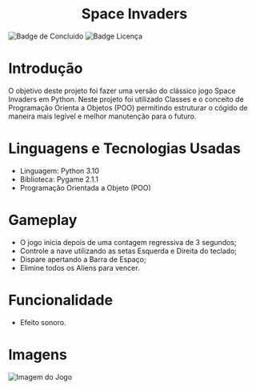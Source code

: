 <h1 align = "center"> Space Invaders </h1>

![Badge de Concluido](https://img.shields.io/badge/status-conclu%C3%ADdo-green?style=for-the-badge)
![Badge Licença](https://img.shields.io/badge/license-MIT-blue?style=for-the-badge)

 # Introdução
 O objetivo deste projeto foi fazer uma versão do clássico jogo Space Invaders em Python. Neste projeto foi utilizado Classes e o conceito de Programação Orienta a Objetos (POO) permitindo estruturar o cógido de maneira mais legível e melhor manutenção para o futuro.

 # Linguagens e Tecnologias Usadas
 - Linguagem: Python 3.10
 - Biblioteca: Pygame 2.1.1
 - Programação Orientada a Objeto (POO)

 # Gameplay
 - O jogo inicia depois de uma contagem regressiva de 3 segundos;
 - Controle a nave utilizando as setas Esquerda e Direita do teclado;
 - Dispare apertando a Barra de Espaço; 
 - Elimine todos os Aliens para vencer.

 # Funcionalidade
 - Efeito sonoro.

 # Imagens
 ![Imagem do Jogo](https://user-images.githubusercontent.com/115511374/196170717-60742732-c9c2-4110-9f11-c06141dc5d92.png)
